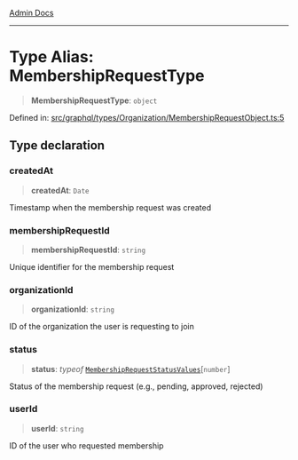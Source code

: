 [Admin Docs](/)

***

# Type Alias: MembershipRequestType

> **MembershipRequestType**: `object`

Defined in: [src/graphql/types/Organization/MembershipRequestObject.ts:5](https://github.com/NishantSinghhhhh/talawa-api/blob/902a87c428b05018acbd37a72fd0f53e07960330/src/graphql/types/Organization/MembershipRequestObject.ts#L5)

## Type declaration

### createdAt

> **createdAt**: `Date`

Timestamp when the membership request was created

### membershipRequestId

> **membershipRequestId**: `string`

Unique identifier for the membership request

### organizationId

> **organizationId**: `string`

ID of the organization the user is requesting to join

### status

> **status**: *typeof* [`MembershipRequestStatusValues`](../../../../../drizzle/enums/membershipRequestStatus/variables/MembershipRequestStatusValues.md)\[`number`\]

Status of the membership request (e.g., pending, approved, rejected)

### userId

> **userId**: `string`

ID of the user who requested membership
